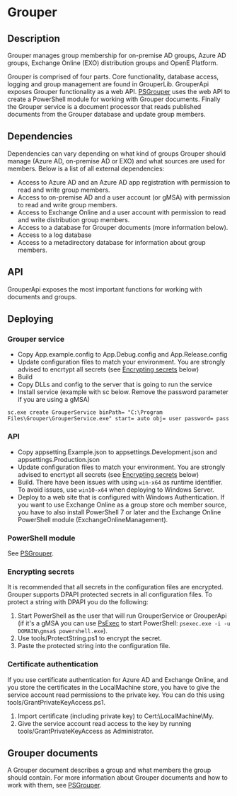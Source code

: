 # Grouper

## Description

Grouper manages group membership for on-premise AD groups, Azure AD groups, Exchange Online (EXO) distribution groups and OpenE Platform.

Grouper is comprised of four parts. Core functionality, database access, logging and group management are found in GrouperLib.
GrouperApi exposes Grouper functionality as a web API. [PSGrouper](https://github.com/Kungsbacka/PSGrouper) uses the web API to
create a PowerShell module for working with Grouper documents. Finally the Grouper service is a document processor that reads
published documents from the Grouper database and update group members.

## Dependencies

Dependencies can vary depending on what kind of groups Grouper should manage (Azure AD, on-premise AD or EXO) and what sources
are used for members. Below is a list of all external dependencies:

* Access to Azure AD and an Azure AD app registration with permission to read and write group members.
* Access to on-premise AD and a user account (or gMSA) with permission to read and write group members.
* Access to Exchange Online and a user account with permission to read and write distribution group members.
* Access to a database for Grouper documents (more information below).
* Access to a log database
* Access to a metadirectory database for information about group members.

## API

GrouperApi exposes the most important functions for working with documents and groups.

## Deploying

### Grouper service

* Copy App.example.config to App.Debug.config and App.Release.config
* Update configuration files to match your environment. You are strongly advised to encrtypt all
secrets (see [Encrypting secrets](#encrypting-secrets) below)
* Build
* Copy DLLs and config to the server that is going to run the service
* Install service (example with sc below. Remove the password parameter if you are using a gMSA)

```batch
sc.exe create GrouperService binPath= "C:\Program Files\Grouper\GrouperService.exe" start= auto obj= user password= pass
```

### API

* Copy appsetting.Example.json to appsettings.Development.json and appsettings.Production.json
* Update configuration files to match your environment. You are strongly advised to encrtypt all
secrets (see [Encrypting secrets](#encrypting-secrets) below)
* Build. There have been issues with using `win-x64` as runtime identifier. To avoid issues, use `win10-x64` when deploying to Windows Server.
* Deploy to a web site that is configured with Windows Authentication. If you want to use Exchange Online
as a group store och member source, you have to also install PowerShell 7 or later and the Exchange Online
PowerShell module (ExchangeOnlineManagement).

### PowerShell module

See [PSGrouper](https://github.com/Kungsbacka/PSGrouper).

### Encrypting secrets

It is recommended that all secrets in the configuration files are encrypted. Grouper supports
DPAPI protected secrets in all configuration files. To protect a string with DPAPI you do the
following:

1. Start PowerShell as the user that will run GrouperService or GrouperApi (if it's a gMSA you can use
[PsExec](https://docs.microsoft.com/en-us/sysinternals/downloads/psexec) to
start PowerShell: `psexec.exe -i -u DOMAIN\gmsa$ powershell.exe`).
2. Use tools/ProtectString.ps1 to encrypt the secret.
3. Paste the protected string into the configuration file.

### Certificate authentication

If you use certificate authentication for Azure AD and Exchange Online, and you store the certificates
in the LocalMachine store, you have to give the service account read permissions to the private key.
You can do this using tools/GrantPrivateKeyAccess.ps1.

1. Import certificate (including private key) to Cert:\LocalMachine\My.
2. Give the service account read access to the key by running tools/GrantPrivateKeyAccess as 
Administrator.

## Grouper documents

A Grouper document describes a group and what members the group should contain.
For more information about Grouper documents and how to work with them, see
[PSGrouper](https://github.com/Kungsbacka/PSGrouper).
